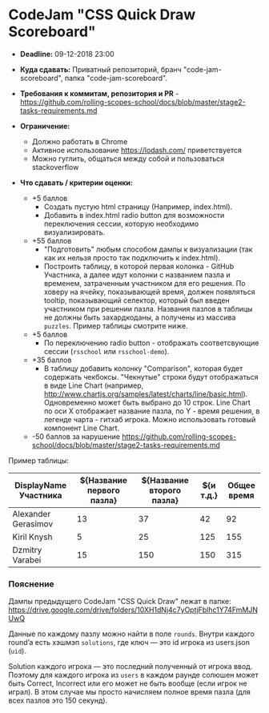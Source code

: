 # CodeJam "CSS Quick Draw Scoreboard"

- **Deadline:** 09-12-2018 23:00
- **Куда сдавать:** Приватный репозиторий, бранч "code-jam-scoreboard", папка "code-jam-scoreboard".
- **Требования к коммитам, репозитория и PR** - https://github.com/rolling-scopes-school/docs/blob/master/stage2-tasks-requirements.md

- **Ограничение:**
    - Должно работать в Chrome
    - Активное использование https://lodash.com/ приветствуется 
    - Можно гуглить, общаться между собой и пользоваться stackoverflow

- **Что сдавать / критерии оценки:**
    - +5 баллов
      - Создать пустую html страницу (Например, index.html). 
      - Добавить в index.html radio button для возможности переключения сессии, которую необходимо визуализировать.
    - +55 баллов
      - "Подготовить" любым способом дампы к визуализации (так как их нельзя просто так подключить к index.html).
      - Построить таблицу, в которой первая колонка - GitHub Участника, а далее идут колонки с названием пазла и временем, затраченным участником для его решения. По ховеру на ячейку, показывающей время, должен появляться tooltip, показывающий селектор, который был введен участником при решении пазла. Названия пазлов в таблицы не должны быть захардкоданы, а получены из массива  `puzzles`. Пример таблицы смотрите ниже.
    - +5 баллов
      - По переключению radio button - отображать соответсвующие сессии (`rsschool` или `rsschool-demo`).
    - +35 баллов
      - В таблицу добавить колонку "Comparison", которая будет содержать чекбоксы. "Чекнутые" строки будут отображаться в 
      виде Line Chart (например, http://www.chartjs.org/samples/latest/charts/line/basic.html). Одновременно может быть выбрано до 10 строк. Line Chart по оси Х отображает название пазла, по Y - время решения, в легенде чарта - гитхаб игрока.
      Можно использовать готовый компонент Line Chart. 
    - -50 баллов за нарушение https://github.com/rolling-scopes-school/docs/blob/master/stage2-tasks-requirements.md
 
Пример таблицы:
  
| DisplayName Участника  | ${Название первого пазла} | ${Название второго пазла} | ${и т.д.} | Общее время |
|-----------|-------------|-------------|-------------|-------------|
| Alexander Gerasimov | 13 | 37 | 42 | 92 |
| Kiril Knysh | 5 | 25 | 125 | 155 |
| Dzmitry Varabei | 15 | 150 | 150 | 315 |  

### Пояснение
Дампы предыдущего CodeJam "CSS Quick Draw" лежат в папке:
https://drive.google.com/drive/folders/10XH1dNj4c7yOptjFblhc1Y74FmMJNUwQ

Данные по каждому пазлу можно найти в поле `rounds`. Внутри каждого round’a есть хэшмэп `solutions`, где ключ — это id игрока из users.json (`uid`).

Solution каждого игрока — это последний полученный от игрока ввод.
Поэтому для каждого игрока из `users` в каждом раунде солюшен может быть Correct, Incorrect или его может не быть вообще
(если игрок не играл). В этом случае мы просто начисляем полное время пазла (для всех пазлов это 150 секунд).


